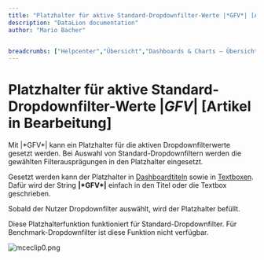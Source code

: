 ```yaml
---
title: "Platzhalter für aktive Standard-Dropdownfilter-Werte |*GFV*| [Artikel in Bearbeitung]"
description: "DataLion documentation"
author: "Mario Bacher"


breadcrumbs: ["Helpcenter","Übersicht","Dashboards & Charts – Übersicht & Anleitungen"]
---
```


# Platzhalter für aktive Standard-Dropdownfilter-Werte |*GFV*| [Artikel in Bearbeitung]

Mit |\*GFV\*| kann ein Platzhalter für die aktiven Dropdownfilterwerte gesetzt werden. Bei Auswahl von Standard-Dropdownfiltern werden die gewählten Filterausprägungen in den Platzhalter eingesetzt. 

Gesetzt werden kann der Platzhalter in [Dashboardtiteln](https://datalion.zendesk.com/hc/de/articles/5300219645330-Dynamische-Dashboard-Titel-Dropdown-Filterauswahl-anzeigen) sowie in [Textboxen](https://datalion.zendesk.com/hc/de/articles/360018096412-Wie-kann-ich-ein-Textfeld-einf%C3%BCgen-und-welche-Funktionen-gibt-es-). Dafür wird der String **|\*GFV\*|** einfach in den Titel oder die Textbox geschrieben. 

Sobald der Nutzer Dropdownfilter auswählt, wird der Platzhalter befüllt. 

Diese Platzhalterfunktion funktioniert für Standard-Dropdownfilter. Für Benchmark-Dropdownfilter ist diese Funktion nicht verfügbar. 

![mceclip0.png](/img/86212625.png)
